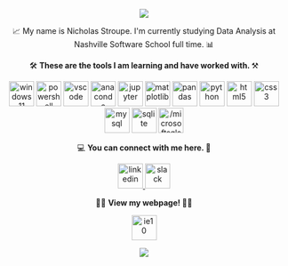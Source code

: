 <p align="center">
<img src="https://capsule-render.vercel.app/api?type=venom&color=timeGradient&height=320&section=header&text=%20🧙‍♀️%20Welcome,%20Web%20Wizards!%20🧙‍♂️%20&fontSize=60&fontColor=999999"/>
</p> 


<p align="center">
📈 My name is Nicholas Stroupe. I'm currently studying Data Analysis at Nashville Software School full time. 📊
</p>


<p align="center">
🛠️   <b> These are the tools I am learning and have worked with. </b>   ⚒️
</p>
<p align="center">
<img src="https://cdn.jsdelivr.net/gh/devicons/devicon/icons/windows11/windows11-original.svg" alt="windows11" width="45" height="45"/>
<img src="https://cdn.jsdelivr.net/gh/devicons/devicon@latest/icons/powershell/powershell-original.svg" alt="powershell" width="45" height="45"/>
<img src="https://cdn.jsdelivr.net/gh/devicons/devicon/icons/vscode/vscode-original.svg" alt="vscode" width="45" height="45"/>
<img src="https://cdn.jsdelivr.net/gh/devicons/devicon/icons/anaconda/anaconda-original.svg" alt="anaconda" width="45" height="45"/>
<img src="https://cdn.jsdelivr.net/gh/devicons/devicon/icons/jupyter/jupyter-original-wordmark.svg" alt="jupyter" width="45" height="45"/>
<img src="https://cdn.jsdelivr.net/gh/devicons/devicon@latest/icons/matplotlib/matplotlib-original.svg" alt="matplotlib" width="45" height="45"/>
<img src="https://cdn.jsdelivr.net/gh/devicons/devicon/icons/pandas/pandas-original.svg" alt="pandas" width="45" height="45"/>
<img src="https://cdn.jsdelivr.net/gh/devicons/devicon/icons/python/python-original.svg" alt="python" width="45" height="45"/>
<img src="https://cdn.jsdelivr.net/gh/devicons/devicon/icons/html5/html5-original.svg" alt="html5" width="45" height="45"/>
<img src="https://cdn.jsdelivr.net/gh/devicons/devicon/icons/css3/css3-original.svg" alt="css3" width="45" height="45"/>
<img src="https://cdn.jsdelivr.net/gh/devicons/devicon/icons/mysql/mysql-original-wordmark.svg" alt="mysql" width="45" height="45"/>
<img src="https://cdn.jsdelivr.net/gh/devicons/devicon/icons/sqlite/sqlite-original-wordmark.svg" alt="sqlite" width="45" height="45"/>
<img src="https://cdn.jsdelivr.net/gh/devicons/devicon/icons//microsoftsqlserver//microsoftsqlserver-plain-wordmark.svg" alt="/microsoftsqlserver" width="45" height="45"/>
</p>



<p align="center">
💻  <b>   You can connect with me here.   </b>  📱
</p>
<p align="center">
<a href="www.linkedin.com/in/nicholas-stroupe-18b3a12b2" target="blank">
<img src="https://cdn.jsdelivr.net/gh/devicons/devicon/icons/linkedin/linkedin-original.svg" alt="linkedin" width="45" height="45"/>
</a>
<img src="https://cdn.jsdelivr.net/gh/devicons/devicon/icons/slack/slack-original.svg" alt="slack" width="45" height="45"/>
</p>



<p align="center">
👨‍🔧  <b> View my webpage! </b>  👨‍💻
</p>
<p align="center">
<a href="https://data-nik.github.io/" target="blank">
<img src="https://cdn.jsdelivr.net/gh/devicons/devicon@latest/icons/ie10/ie10-original.svg" alt="ie10" width="45" height="45"/>
</p>


<p align="center"> 
<img src="https://capsule-render.vercel.app/api?type=waving&color=timeGradient&height=170&section=footer"/>
</p>
